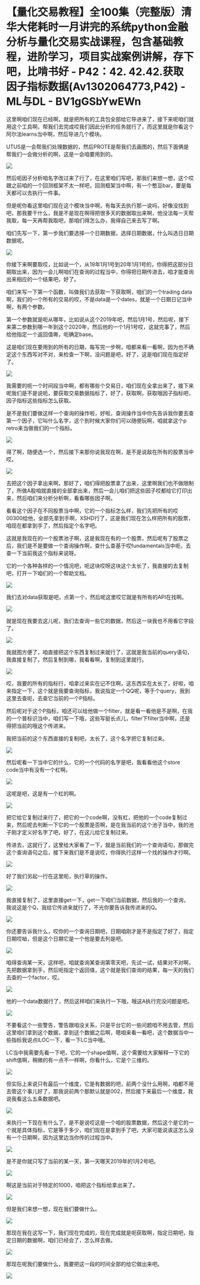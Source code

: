 # 【量化交易教程】全100集（完整版）清华大佬耗时一月讲完的系统python金融分析与量化交易实战课程，包含基础教程，进阶学习，项目实战案例讲解，存下吧，比啃书好 - P42：42. 42.42.获取因子指标数据(Av1302064773,P42) - ML与DL - BV1gGSbYwEWn

这里啊咱们现在已经啊，就是把所有的工具包全部给它导进来了，接下来呢咱们就用这个工具啊，帮我们去完成哎我们因此分析的任务就行了，而这里就是你看这个阿尔法learns当中啊，然后导进几个模块。

UTUS是一会帮我们处理数据的，然后PROTE是帮我们去画图的，然后下面俩是帮我们一会做分析的啊，这是一会咱要用到的。



![](img/2bf55b9031025c6baa31dd7c56769ee0_1.png)

然后呃因子分析咱名字改过来了行了，在这里咱们写吧，那我们来想一想，这个哎跟之前咱的一个回测框架不太一样吧，回测框架当中啊，有一个憨豆bar，要是每天都可以去执行一件事。

但是呢你看这里咱们现在这个模块当中啊，有每天去执行那一说吗，好像没找到吧，那我要干什么，我是不是现在啊得把很多天的数据取出来啊，他没法每一天帮我取，每一天再帮我取吧，那咱们得怎么办，我得自己来去写了啊。

咱们先写一下，第一步我们要选择一个日期数据，选择日期数据，什么叫选日日期数据呢。

![](img/2bf55b9031025c6baa31dd7c56769ee0_3.png)

你接下来啊要取哎，比如说一个，从19年1月1号到20年1月1号的，你得把这部分日期取出来，因为一会儿啊咱们在查询的过程当中，你得把日期传进去，咱才能查询出来相应的一个结果吧，好了。

咱们来写一下第一个函数，叫做我们去获取一下获取啊，咱们的一个trading data啊，我们的一个所有的交易的哎，不是data是一个dates，就是一个日期日记当中啊，有两个参数。

第一个参数就是呃从哪年，比如说从这个2019年吧，然后1月1号，然后呢，接下来第二参数到哪一年到这个2020年，然后他的一个1月1号哎，这就完事了，然后给他指定一个返回值嘶，呃确定base。

这是咱们现在要用到的所有的日期，每写完一步啊，咱都来看一看啊，因为也不确定这个东西写对不对，来检查一下啊，没问题是吧，好了，这是咱们现在指定好了。



![](img/2bf55b9031025c6baa31dd7c56769ee0_5.png)

我需要的呃一个时间段当中啊，都有哪些个交易日，咱们现在全拿出来了，接下来呢我们是不是说呃，要获取交易数据指标了，好了，获取啊，获取哦因子指标吧，因子指标这些指标怎么获取。

是不是我们要做这样一个查询的操作啦，好啦，查询操作当中你先告诉我你要去查第一个因子，它叫什么名字，这个到时候大家你们可以随便玩啊，咱就拿这个p retro来当做我们的一个指标。



![](img/2bf55b9031025c6baa31dd7c56769ee0_7.png)

得了啊，随便选一个，然后接下来那你说我现在啊，是不是说敌在所有的股票当中哎。

![](img/2bf55b9031025c6baa31dd7c56769ee0_9.png)

去把这个因子拿出来啊，那好了，咱们得把股票拿了出来，这里啊我们也不做限制了，所做A股咱就直接的全部拿出来，然后一会儿咱们把这些因子哎都给它打印出来，然后咱们来分析分析啊，看看哪些因子啊。

看看这个因子在不同股票当中啊，它的一个指标怎么样，我们先把所有的哎00300给他，全部先拿到手啊，XSHD行了，这是我们现在怎么样把所有的股票，咱现在都拿到手了，然后指定个名字吧。

这就是我现在的一个股票池子啊，这是我现在有的一个股票，然后呢有了股票之后，我们是不是要做一个查询操作啊，查什么查基于哎fundamentals当中呃，去查一下当前我这个指标来说呀。

它的一个各种各样的一个情况吧，呃这块哎呀这块这个太长了，我直接的去复制吧，打开一下咱们的一个帮助文档。



![](img/2bf55b9031025c6baa31dd7c56769ee0_11.png)

我们去对data获取是吧，点第一个，然后呢这里哎它就是有所有的API在找啊。

![](img/2bf55b9031025c6baa31dd7c56769ee0_13.png)

就是现在我要去这儿呢，我们去查询一些它的数据，然后这一块我也不用看它字段了。

![](img/2bf55b9031025c6baa31dd7c56769ee0_15.png)

我就图方便了，咱直接把这个东西复制过来就行了，这就是我当前的query语句，我直接复制了，然后复制到哪，我看看啊，复制到这里就行。



![](img/2bf55b9031025c6baa31dd7c56769ee0_17.png)

哎，我要的所有的指标行，咱拿过来实在记不住啊，这东西实在太长了，好啦，咱来指定一下，这个就是我要查询指标，我说指定一个QQ呢，等于个query，我到这里去查呃，去查它当前的一个P指标。

然后呢对于这个P指标，咱还可以给他做一个filter，就是看一看他是不是啊，在我的一个普标识当中，咱们写一下哦，这些写挺长点儿，filter下filter当中啊，还是得把当前的哦这个传进来。

我把当前的这个东西直接的复制吧，太长了，这个名字把它复制过来。

![](img/2bf55b9031025c6baa31dd7c56769ee0_19.png)

然后呢看一下当中它的什么，它的一个代码的名字是吧，我看看他这个store code当中有没有一个杠啊。



![](img/2bf55b9031025c6baa31dd7c56769ee0_21.png)

这呢是吧，这是有一个杠的啊。

![](img/2bf55b9031025c6baa31dd7c56769ee0_23.png)

把它给它复制过来行了，把它的一个code啊，没有杠，把他的一个code复制过来，然后呢去判断一下它的一个股票是否啊，是在我当前的这个池子当中，我的池子刚才定义好名字了吧，好了，在这儿给它复制过来。

传进去，这就行了，这里给大家看了一下，就是当前我们的一个查询语句，那做完这个查询语句之后，接下来我们是不是说哎，你得执行这样一个找的操作才行啊。



![](img/2bf55b9031025c6baa31dd7c56769ee0_25.png)

好了我们另起一行在这里呃，执行草的操作。

![](img/2bf55b9031025c6baa31dd7c56769ee0_27.png)

我直接复制了，这里直接get一下，get一下咱们当前数据，然后我的一个查询，我说这是个Q，我给它传进来就行了，不光你要告诉我传进来的Q。



![](img/2bf55b9031025c6baa31dd7c56769ee0_29.png)

你还要告诉我什么，哎你的一个查询日期吧，日期咱刚才是不是指定了好了，指定日期哎呦，但是这个日期它是一个他是要去列是吧。



![](img/2bf55b9031025c6baa31dd7c56769ee0_31.png)

咱得查询某一天，这样吧，咱就查询某查询第零天吧，先试一试，结果对不对啊，先把数据拿到手，然后呃指定个返回值，这个就是我们查询的结果，每一天的我们去查的一个factor，哎。



![](img/2bf55b9031025c6baa31dd7c56769ee0_33.png)

他的一个data数据行了，然后这样咱们来执行一下哦，哦这A执行完没问题是吧。

![](img/2bf55b9031025c6baa31dd7c56769ee0_35.png)

不要看这个一些警告，警告跟咱没关系，只是平台它的一些问题咱不用去管，然后这里咱们拿到这个数据，拿到这个数据之后啊，嗯咱来看一看吧，这个数据当中一些指标我说点ILOC一下，看一下LC当中哦。

LC当中我需要先看一下吧，它的一个shape值啊，这个需要给大家解释一下它的shift值啊，稍微的有一点不一样啊，你看什么，它是个三维的。



![](img/2bf55b9031025c6baa31dd7c56769ee0_37.png)

但实际上来说只有最后一个维度，它是有数据的吧，前两个没什么用啊，咱都不用去管这个事儿好了，那我说前两个那默认就是002，然后接下来最后一个维度，我说我看这么五条数据吧。



![](img/2bf55b9031025c6baa31dd7c56769ee0_39.png)

来执行一下现在有什么了，是不是说哎这是一个咱的股票数据，然后这个是它的一个就是具体指标，它是等于多少，咱们现在是拿到手了吧，大家可能说诶这怎么没有一个日期啊，因为这里边当你传的过程当中。



![](img/2bf55b9031025c6baa31dd7c56769ee0_41.png)

是不是你就只写了当前的某一天，第一天哪天2019年的1月2号吧。

![](img/2bf55b9031025c6baa31dd7c56769ee0_43.png)

啊这是当前对于特定的1000，咱把这个指标给拿出来了。

![](img/2bf55b9031025c6baa31dd7c56769ee0_45.png)

但是我们来想一想，现在我们要做什么。

![](img/2bf55b9031025c6baa31dd7c56769ee0_47.png)

那现在我在这写一下，我们现在完成的，现在完成就是呃获取啊，指定日期吧，指定日期的数据啊，咱们已经会了，怎么样去做。



![](img/2bf55b9031025c6baa31dd7c56769ee0_49.png)

那现在呢我们要做什么，我要把这一段的时间全部的给它做出来吧。

![](img/2bf55b9031025c6baa31dd7c56769ee0_51.png)